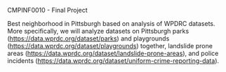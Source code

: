 CMPINF0010 - Final Project

Best neighborhood in Pittsburgh based on analysis of WPDRC datasets. More specifically, we will analyze datasets on Pittsburgh parks (https://data.wprdc.org/dataset/parks) and playgrounds (https://data.wprdc.org/dataset/playgrounds) together, landslide prone areas (https://data.wprdc.org/dataset/landslide-prone-areas), and police incidents (https://data.wprdc.org/dataset/uniform-crime-reporting-data).

